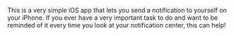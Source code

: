This is a very simple iOS app that lets you send a notification to yourself on your iPhone. If you ever have a very important task to do and want to be reminded of it every time you look at your notification center, this can help!

